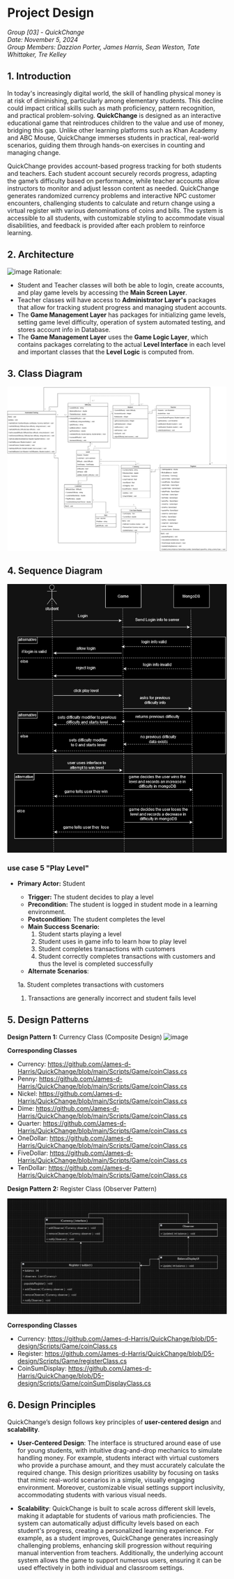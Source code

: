 # Project Design
*Group [03] - QuickChange*\
*Date: November 5, 2024*\
*Group Members: Dazzion Porter, James Harris, Sean Weston, Tate Whittaker, Tre Kelley*

## 1. Introduction
In today's increasingly digital world, the skill of handling physical money is at risk of diminishing, particularly among elementary students. This decline could impact critical skills such as math proficiency, pattern recognition, and practical problem-solving. **QuickChange** is designed as an interactive educational game that reintroduces children to the value and use of money, bridging this gap. Unlike other learning platforms such as Khan Academy and ABC Mouse, QuickChange immerses students in practical, real-world scenarios, guiding them through hands-on exercises in counting and managing change.

QuickChange provides account-based progress tracking for both students and teachers. Each student account securely records progress, adapting the game’s difficulty based on performance, while teacher accounts allow instructors to monitor and adjust lesson content as needed. QuickChange generates randomized currency problems and interactive NPC customer encounters, challenging students to calculate and return change using a virtual register with various denominations of coins and bills. The system is accessible to all students, with customizable styling to accommodate visual disabilities, and feedback is provided after each problem to reinforce learning.


## 2. Architecture
![image](https://github.com/user-attachments/assets/a399180b-c8a1-4c40-9bcd-28b3860218a7)
Rationale:
- Student and Teacher classes will both be able to login, create accounts, and play game levels by accessing the **Main Screen Layer**.
- Teacher classes will have access to **Administrator Layer's** packages that allow for tracking student progress and managing student accounts.
- The **Game Management Layer** has packages for initializing game levels, setting game level difficulty, operation of system automated testing, and stores account info in Database.
- The **Game Management Layer** uses the **Game Logic Layer**, which contains packages correlating to the actual **Level Interface** in each level and important classes that the **Level Logic** is computed from.
   
## 3. Class Diagram

![image](https://github.com/James-d-Harris/QuickChange/blob/main/images/D5UMLClassDiagram.png) 

## 4. Sequence Diagram
![image](https://github.com/James-d-Harris/QuickChange/blob/main/images/use%20case%205%20play%20level.drawio.png)

### use case 5 "Play Level" 
- **Primary Actor:** Student
  - **Trigger:** The student decides to play a level
  - **Precondition:** The student is logged in student mode in a learning environment.
  - **Postcondition:** The student completes the level
  - **Main Success Scenario:**
    1. Student starts playing a level
    2. Student uses in game info to learn how to play level
    3. Student completes transactions with customers
    4. Student correctly completes transactions with customers and thus the level is completed successfully
  - **Alternate Scenarios**:

  1a. Student completes transactions with customers
    1. Transactions are generally incorrect and student fails level


## 5. Design Patterns
**Design Pattern 1:** Currency Class (Composite Design)
  ![image](https://github.com/user-attachments/assets/574e99b5-c2d5-4a81-aa95-ebf4286892ab)

  **Corresponding Classes**
- Currency: https://github.com/James-d-Harris/QuickChange/blob/main/Scripts/Game/coinClass.cs
- Penny: https://github.com/James-d-Harris/QuickChange/blob/main/Scripts/Game/coinClass.cs
- Nickel: https://github.com/James-d-Harris/QuickChange/blob/main/Scripts/Game/coinClass.cs
- Dime: https://github.com/James-d-Harris/QuickChange/blob/main/Scripts/Game/coinClass.cs
- Quarter: https://github.com/James-d-Harris/QuickChange/blob/main/Scripts/Game/coinClass.cs
- OneDollar: https://github.com/James-d-Harris/QuickChange/blob/main/Scripts/Game/coinClass.cs
- FiveDollar: https://github.com/James-d-Harris/QuickChange/blob/main/Scripts/Game/coinClass.cs
- TenDollar: https://github.com/James-d-Harris/QuickChange/blob/main/Scripts/Game/coinClass.cs

**Design Pattern 2:** Register Class (Observer Pattern)

  ![image](https://github.com/James-d-Harris/QuickChange/blob/main/images/D5UMLObserver.png)


  **Corresponding Classes**
- Currency: https://github.com/James-d-Harris/QuickChange/blob/D5-design/Scripts/Game/coinClass.cs
- Register: https://github.com/James-d-Harris/QuickChange/blob/D5-design/Scripts/Game/registerClass.cs
- CoinSumDisplay: https://github.com/James-d-Harris/QuickChange/blob/D5-design/Scripts/Game/coinSumDisplayClass.cs

## 6. Design Principles
QuickChange’s design follows key principles of **user-centered design** and **scalability**.

- **User-Centered Design**: The interface is structured around ease of use for young students, with intuitive drag-and-drop mechanics to simulate handling money. For example, students interact with virtual customers who provide a purchase amount, and they must accurately calculate the required change. This design prioritizes usability by focusing on tasks that mimic real-world scenarios in a simple, visually engaging environment. Moreover, customizable visual settings support inclusivity, accommodating students with various visual needs.

- **Scalability**: QuickChange is built to scale across different skill levels, making it adaptable for students of various math proficiencies. The system can automatically adjust difficulty levels based on each student's progress, creating a personalized learning experience. For example, as a student improves, QuickChange generates increasingly challenging problems, enhancing skill progression without requiring manual intervention from teachers. Additionally, the underlying account system allows the game to support numerous users, ensuring it can be used effectively in both individual and classroom settings.
